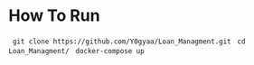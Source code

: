 # How To Run
``` git clone https://github.com/Y0gyaa/Loan_Managment.git```
``` cd Loan_Managment/```
``` docker-compose up```
